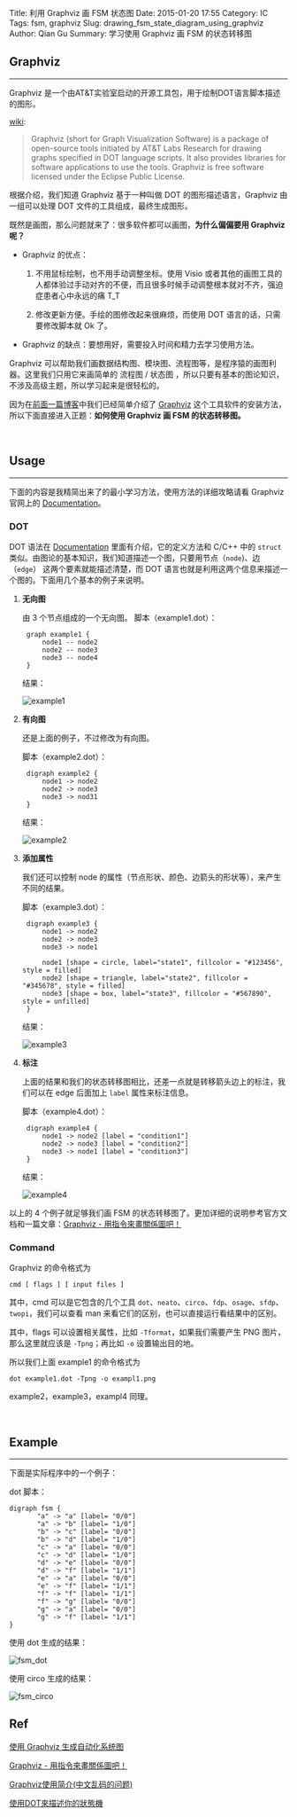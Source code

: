 Title: 利用 Graphviz 画 FSM 状态图
Date: 2015-01-20 17:55
Category: IC 
Tags: fsm, graphviz
Slug: drawing_fsm_state_diagram_using_graphviz
Author: Qian Gu
Summary: 学习使用 Graphviz 画 FSM 的状态转移图

## Graphviz
* * *

Graphviz 是一个由AT&T实验室启动的开源工具包，用于绘制DOT语言脚本描述的图形。

[wiki][wiki]:

> Graphviz (short for Graph Visualization Software) is a package of open-source tools initiated by AT&T Labs Research for drawing graphs specified in DOT language scripts. It also provides libraries for software applications to use the tools. Graphviz is free software licensed under the Eclipse Public License.

根据介绍，我们知道 Graphviz 基于一种叫做 DOT 的图形描述语言，Graphviz 由一组可以处理 DOT 文件的工具组成，最终生成图形。

既然是画图，那么问题就来了：很多软件都可以画图，**为什么偏偏要用 Graphviz 呢？**

+ Graphviz 的优点：

	1. 不用鼠标绘制，也不用手动调整坐标。使用 Visio 或者其他的画图工具的人都体验过手动对齐的不便，而且很多时候手动调整根本就对不齐，强迫症患者心中永远的痛 T_T

	2. 修改更新方便。手绘的图修改起来很麻烦，而使用 DOT 语言的话，只需要修改脚本就 Ok 了。

+ Graphviz 的缺点：要想用好，需要投入时间和精力去学习使用方法。

Graphviz 可以帮助我们画数据结构图、模块图、流程图等，是程序猿的画图利器。这里我们只用它来画简单的 流程图 / 状态图 ，所以只要有基本的图论知识，不涉及高级主题，所以学习起来是很轻松的。

因为在[前面一篇博客][article1]中我们已经简单介绍了 [Graphviz][graphviz] 这个工具软件的安装方法，所以下面直接进入正题：**如何使用 Graphviz 画 FSM 的状态转移图。**

[article1]: http://guqian110.github.io/pages/2015/01/11/how_to_analyse_code_elegantly.html
[graphviz]: http://www.graphviz.org/
[wiki]: http://en.wikipedia.org/wiki/Graphviz

<br>

## Usage
* * *

下面的内容是我精简出来了的最小学习方法，使用方法的详细攻略请看 Graphviz 官网上的 [Documentation][documentation]。

### DOT

DOT 语法在 [Documentation][documentation] 里面有介绍，它的定义方法和 C/C++ 中的 `struct` 类似。由图论的基本知识，我们知道描述一个图，只要用节点（`node`)、边（`edge`） 这两个要素就能描述清楚，而 DOT 语言也就是利用这两个信息来描述一个图的。下面用几个基本的例子来说明。

1. **无向图**

	由 3 个节点组成的一个无向图。
	脚本（example1.dot）：

		graph example1 {
			node1 -- node2
			node2 -- node3
			node3 -- node4
		}

	结果：

	![example1](/images/drawing-fsm-state-diagram-using-graphviz/example1.png)


2. **有向图**

	还是上面的例子，不过修改为有向图。

	脚本（example2.dot）：

		digraph example2 {
			node1 -> node2
			node2 -> node3
			node3 -> nod31
		}

	结果：

	![example2](/images/drawing-fsm-state-diagram-using-graphviz/example2.png)


3. **添加属性**

	我们还可以控制 node 的属性（节点形状、颜色、边箭头的形状等），来产生不同的结果。

	脚本（example3.dot）：

		digraph example3 {
			node1 -> node2
			node2 -> node3
			node3 -> node1

			node1 [shape = circle, label="state1", fillcolor = "#123456", style = filled]
			node2 [shape = triangle, label="state2", fillcolor = "#345678", style = filled]
			node3 [shape = box, label="state3", fillcolor = "#567890", style = unfilled]
		}

	结果：

	![example3](/images/drawing-fsm-state-diagram-using-graphviz/example3.png)

4. **标注**

	上面的结果和我们的状态转移图相比，还差一点就是转移箭头边上的标注，我们可以在 edge 后面加上 `label` 属性来标注信息。

	脚本（example4.dot）：

		digraph example4 {
			node1 -> node2 [label = "condition1"]
			node2 -> node3 [label = "condition2"]
			node3 -> node1 [label = "condition3"]
		}

	结果：

	![example4](/images/drawing-fsm-state-diagram-using-graphviz/example4.png)

以上的 4 个例子就足够我们画 FSM 的状态转移图了。更加详细的说明参考官方文档和一篇文章：[Graphviz - 用指令來畫關係圖吧！][article2]

### Command

Graphviz 的命令格式为

	cmd [ flags ] [ input files ]

其中，cmd 可以是它包含的几个工具 `dot`、`neato`、`circo`、`fdp`、`osage`、`sfdp`、`twopi`，我们可以查看 man <cmd> 来看它们的区别，也可以直接运行看结果中的区别。

其中，flags 可以设置相关属性，比如 `-Tformat`，如果我们需要产生 PNG 图片，那么这里就应该是 `-Tpng`；再比如 `-o` 设置输出目的地。

所以我们上面 example1 的命令格式为

	dot example1.dot -Tpng -o exampl1.png

example2，example3，exampl4 同理。

[documentation]: http://www.graphviz.org/Documentation.php
[article2]: http://www.openfoundry.org/en/foss-programs/8820-graphviz-

<br>

## Example
* * *

下面是实际程序中的一个例子：

dot 脚本：

    digraph fsm {                                                               
           "a" -> "a" [label= "0/0"]
           "a" -> "b" [label= "1/0"]
           "b" -> "c" [label= "0/0"]
           "b" -> "d" [label= "1/0"]
           "c" -> "a" [label= "0/0"]
           "c" -> "d" [label= "1/0"]
           "d" -> "e" [label= "0/0"]
           "d" -> "f" [label= "1/1"]
           "e" -> "a" [label= "0/0"]
           "e" -> "f" [label= "1/1"]
           "f" -> "f" [label= "1/1"]
           "f" -> "g" [label= "0/0"]
           "g" -> "a" [label= "0/0"]
           "g" -> "f" [label= "1/1"]
    }

使用 dot 生成的结果：


![fsm_dot](/images/drawing-fsm-state-diagram-using-graphviz/fsm_dot.png)

使用 circo 生成的结果：

![fsm_circo](/images/drawing-fsm-state-diagram-using-graphviz/fsm_circo.png)


## Ref

[使用 Graphviz 生成自动化系统图](http://www.ibm.com/developerworks/cn/aix/library/au-aix-graphviz/)

[Graphviz - 用指令來畫關係圖吧！][article2]

[Graphviz使用简介(中文乱码的问题)](http://blog.163.com/prevBlogPerma.do?host=lockriver&srl=487232242010101761749383&mode=prev)

[使用DOT來描述你的狀態機](http://gary-digital.blogspot.com/2006/08/dot.html)
